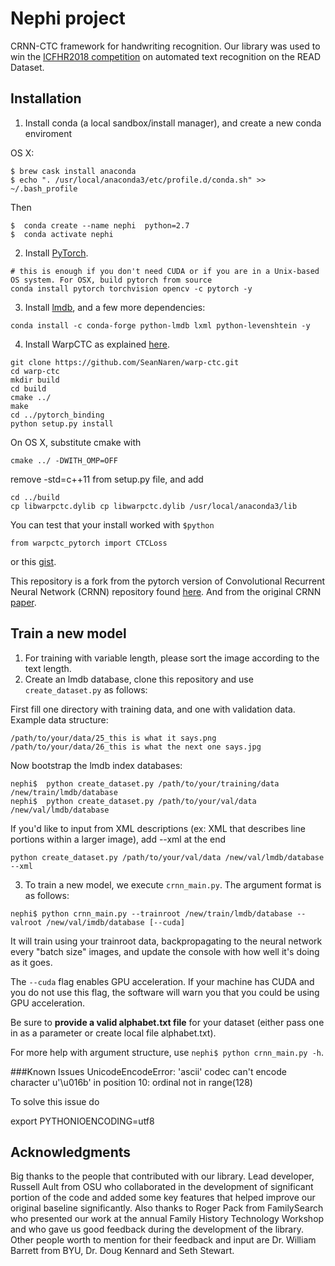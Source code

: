 # Nephi project


CRNN-CTC framework for handwriting recognition. Our library was used to win the [ICFHR2018 competition](https://scriptnet.iit.demokritos.gr/competitions/10/) on automated text recognition on the READ Dataset.  


## Installation
1. Install conda (a local sandbox/install manager), and create a new conda enviroment

OS X:
```
$ brew cask install anaconda
$ echo ". /usr/local/anaconda3/etc/profile.d/conda.sh" >> ~/.bash_profile
```
Then
```
$  conda create --name nephi  python=2.7 
$  conda activate nephi
```

2. Install [PyTorch](http://pytorch.org/).
```
# this is enough if you don't need CUDA or if you are in a Unix-based OS system. For OSX, build pytorch from source
conda install pytorch torchvision opencv -c pytorch -y

```
3. Install [lmdb](https://lmdb.readthedocs.io/en/release/), and a few more dependencies:

```
conda install -c conda-forge python-lmdb lxml python-levenshtein -y
```

4. Install WarpCTC as explained [here](https://github.com/SeanNaren/warp-ctc/tree/pytorch_bindings/pytorch_binding).

```
git clone https://github.com/SeanNaren/warp-ctc.git
cd warp-ctc
mkdir build
cd build
cmake ../
make
cd ../pytorch_binding
python setup.py install
```
On OS X, substitute cmake with
```
cmake ../ -DWITH_OMP=OFF
```
remove -std=c++11 from setup.py file, and add
```
cd ../build
cp libwarpctc.dylib cp libwarpctc.dylib /usr/local/anaconda3/lib
```

You can test that your install worked with `$python`
```
from warpctc_pytorch import CTCLoss
```
or this [gist](https://gist.github.com/rdp/bc27be54ec883109989426a9af79ca39).

This repository is a fork from the pytorch version of Convolutional Recurrent Neural Network (CRNN) repository found [here](https://github.com/meijieru/crnn.pytorch).
And from the original CRNN [paper](https://github.com/bgshih/crnn/blob/master/tool/create_dataset.py).

## Train a new model
1. For training with variable length, please sort the image according to the text length.
2. Create an lmdb database, clone this repository and use ``create_dataset.py`` as follows: 

First fill one directory with training data, and one with validation data.  Example data structure:

```
/path/to/your/data/25_this is what it says.png
/path/to/your/data/26_this is what the next one says.jpg
```
Now bootstrap the lmdb index databases:
```
nephi$  python create_dataset.py /path/to/your/training/data /new/train/lmdb/database
nephi$  python create_dataset.py /path/to/your/val/data /new/val/lmdb/database
```

If you'd like to input from XML descriptions (ex: XML that describes line portions within a larger image), 
add --xml at the end

```
python create_dataset.py /path/to/your/val/data /new/val/lmdb/database --xml
```

3. To train a new model, we execute `crnn_main.py`. The argument format is as follows:
```
nephi$ python crnn_main.py --trainroot /new/train/lmdb/database --valroot /new/val/imdb/database [--cuda]
```

It will train using your trainroot data, backpropagating to the neural network every "batch size" images, and update the console with how well it's doing as it goes.

The `--cuda` flag enables GPU acceleration. If your machine has CUDA and you do not use this flag, the software will warn you that you could be using GPU acceleration.

Be sure to **provide a valid alphabet.txt file** for your dataset (either pass one in as a parameter or create local file alphabet.txt). 

For more help with argument structure, use `nephi$ python crnn_main.py -h`.

###Known Issues
UnicodeEncodeError: 'ascii' codec can't encode character u'\u016b' in position 10: ordinal not in range(128)

To solve this issue do 

export PYTHONIOENCODING=utf8

## Acknowledgments
Big thanks to the people that contributed with our library. Lead developer, Russell Ault from OSU who collaborated in the development of significant portion of the code and added some key features that helped improve our original baseline significantly. 
Also thanks to Roger Pack from FamilySearch who presented our work at the annual Family History Technology Workshop and who gave us good feedback during the development of the library. Other people worth to mention for their feedback and input are Dr. William Barrett from BYU, Dr. Doug Kennard and Seth Stewart.  

